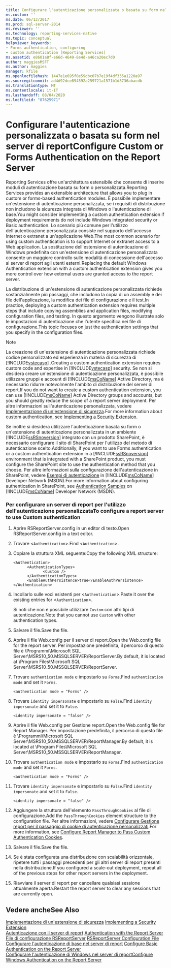 ```yaml
---
title: Configurare l'autenticazione personalizzata o basata su form nel server di report | Microsoft Docs
ms.custom: ''
ms.date: 06/13/2017
ms.prod: sql-server-2014
ms.reviewer: ''
ms.technology: reporting-services-native
ms.topic: conceptual
helpviewer_keywords:
- Forms authentication, configuring
- custom authentication [Reporting Services]
ms.assetid: e8601a8f-e66d-4649-8e4d-a46ca20ec7d0
author: maggiesMSFT
ms.author: maggies
manager: kfile
ms.openlocfilehash: 1447e1e695f0e59dbc07b7e19f4df335a1220a97
ms.sourcegitcommit: ad4d92dce894592a259721a1571b1d8736abacdb
ms.translationtype: MT
ms.contentlocale: it-IT
ms.lasthandoff: 08/04/2020
ms.locfileid: "87625971"
---
```

# <a name="configure-custom-or-forms-authentication-on-the-report-server"></a><span data-ttu-id="899f7-102">Configurare l'autenticazione personalizzata o basata su form nel server di report</span><span class="sxs-lookup"><span data-stu-id="899f7-102">Configure Custom or Forms Authentication on the Report Server</span></span>
  <span data-ttu-id="899f7-103">Reporting Services offre un'architettura estensibile che consente di inserire moduli di autenticazione basata su form o personalizzata.</span><span class="sxs-lookup"><span data-stu-id="899f7-103">Reporting Services provides an extensible architecture that allows you to plug in custom or forms-based authentication modules.</span></span> <span data-ttu-id="899f7-104">È possibile implementare un'estensione di autenticazione personalizzata, se i requisiti di distribuzione non includono la sicurezza integrata di Windows o l'autenticazione di base.</span><span class="sxs-lookup"><span data-stu-id="899f7-104">You might consider implementing a custom authentication extension if deployment requirements do not include Windows integrated security or Basic authentication.</span></span> <span data-ttu-id="899f7-105">Lo scenario più comune per l'utilizzo dell'autenticazione personalizzata consiste nel supporto dell'accesso Internet o extranet a un'applicazione Web.</span><span class="sxs-lookup"><span data-stu-id="899f7-105">The most common scenario for using custom authentication is to support Internet or extranet access to a Web application.</span></span> <span data-ttu-id="899f7-106">La sostituzione dell'estensione di autenticazione di Windows predefinita con un'estensione di autenticazione personalizzata consente un maggiore controllo sulle modalità di concessione dell'accesso al server di report agli utenti esterni.</span><span class="sxs-lookup"><span data-stu-id="899f7-106">Replacing the default Windows Authentication extension with a custom authentication extension gives you more control over how external users are granted access to the report server.</span></span>  
  
 <span data-ttu-id="899f7-107">La distribuzione di un'estensione di autenticazione personalizzata richiede sostanzialmente più passaggi, che includono la copia di un assembly e dei file dell'applicazione, la modifica dei file di configurazione e il test.</span><span class="sxs-lookup"><span data-stu-id="899f7-107">In practice, deploying a custom authentication extension requires multiple steps that include copying assemblies and application files, modifying configuration files, and testing.</span></span> <span data-ttu-id="899f7-108">In questo argomento vengono illustrate solo le impostazioni di autenticazione che l'utente specifica nei file di configurazione.</span><span class="sxs-lookup"><span data-stu-id="899f7-108">This topic focuses on just the authentication settings that you specify in the configuration files.</span></span>  
  
> [!NOTE]  
>  <span data-ttu-id="899f7-109">La creazione di un'estensione di autenticazione personalizzata richiede codice personalizzato ed esperienza in materia di sicurezza di [!INCLUDE[vstecasp](../../includes/vstecasp-md.md)] .</span><span class="sxs-lookup"><span data-stu-id="899f7-109">Creating a custom authentication extension requires custom code and expertise in [!INCLUDE[vstecasp](../../includes/vstecasp-md.md)] security.</span></span> <span data-ttu-id="899f7-110">Se non si desidera creare un'estensione di autenticazione personalizzata, è possibile utilizzare gruppi e account di [!INCLUDE[msCoName](../../includes/msconame-md.md)] Active Directory, ma è necessario ridurre notevolmente l'ambito di distribuzione del server di report.</span><span class="sxs-lookup"><span data-stu-id="899f7-110">If you do not want to create a custom authentication extension, you can use [!INCLUDE[msCoName](../../includes/msconame-md.md)] Active Directory groups and accounts, but you should greatly reduce the scope of a report server deployment.</span></span> <span data-ttu-id="899f7-111">Per altre informazioni sull'autenticazione personalizzata, vedere [Implementazione di un'estensione di sicurezza](../extensions/security-extension/implementing-a-security-extension.md).</span><span class="sxs-lookup"><span data-stu-id="899f7-111">For more information about custom authentication, see [Implementing a Security Extension](../extensions/security-extension/implementing-a-security-extension.md).</span></span>  
  
 <span data-ttu-id="899f7-112">Se inoltre si desidera utilizzare l'autenticazione basata su form o un'estensione di autenticazione personalizzata in un ambiente [!INCLUDE[ssRSnoversion](../../includes/ssrsnoversion-md.md)] integrato con un prodotto SharePoint, è necessario configurare il sito di SharePoint per l'utilizzo del metodo di autenticazione scelto.</span><span class="sxs-lookup"><span data-stu-id="899f7-112">Additionally, if you want to use Forms authentication or a custom authentication extension in a [!INCLUDE[ssRSnoversion](../../includes/ssrsnoversion-md.md)] environment that is integrated with a SharePoint product, you must configure the SharePoint site to use the authentication method that you choose.</span></span> <span data-ttu-id="899f7-113">Per altre informazioni sulla configurazione dell'autenticazione in SharePoint, vedere [Esempi di autenticazione](https://go.microsoft.com/fwlink/?LinkId=115575) in [!INCLUDE[msCoName](../../includes/msconame-md.md)] Developer Network (MSDN).</span><span class="sxs-lookup"><span data-stu-id="899f7-113">For more information about configuring authentication in SharePoint, see [Authentication Samples](https://go.microsoft.com/fwlink/?LinkId=115575) on [!INCLUDE[msCoName](../../includes/msconame-md.md)] Developer Network (MSDN).</span></span>  
  
### <a name="to-configure-a-report-server-to-use-custom-authentication"></a><span data-ttu-id="899f7-114">Per configurare un server di report per l'utilizzo dell'autenticazione personalizzata</span><span class="sxs-lookup"><span data-stu-id="899f7-114">To configure a report server to use Custom authentication</span></span>  
  
1.  <span data-ttu-id="899f7-115">Aprire RSReportServer.config in un editor di testo.</span><span class="sxs-lookup"><span data-stu-id="899f7-115">Open RSReportServer.config in a text editor.</span></span>  
  
2.  <span data-ttu-id="899f7-116">Trovare <`Authentication`>.</span><span class="sxs-lookup"><span data-stu-id="899f7-116">Find <`Authentication`>.</span></span>  
  
3.  <span data-ttu-id="899f7-117">Copiare la struttura XML seguente:</span><span class="sxs-lookup"><span data-stu-id="899f7-117">Copy the following XML structure:</span></span>  
  
    ```  
    <Authentication>  
          <AuthenticationTypes>  
                 <Custom />  
          </AuthenticationTypes>  
          <EnableAuthPersistence>true</EnableAuthPersistence>  
    </Authentication>  
    ```  
  
4.  <span data-ttu-id="899f7-118">Incollarlo sulle voci esistenti per <`Authentication`>.</span><span class="sxs-lookup"><span data-stu-id="899f7-118">Paste it over the existing entries for <`Authentication`>.</span></span>  
  
     <span data-ttu-id="899f7-119">Si noti che non è possibile utilizzare `Custom` con altri tipi di autenticazione.</span><span class="sxs-lookup"><span data-stu-id="899f7-119">Note that you cannot use `Custom` with other authentication types.</span></span>  
  
5.  <span data-ttu-id="899f7-120">Salvare il file.</span><span class="sxs-lookup"><span data-stu-id="899f7-120">Save the file.</span></span>  
  
6.  <span data-ttu-id="899f7-121">Aprire il file Web.config per il server di report.</span><span class="sxs-lookup"><span data-stu-id="899f7-121">Open the Web.config file for the report server.</span></span> <span data-ttu-id="899f7-122">Per impostazione predefinita, il percorso di questo file è \Programmi\Microsoft SQL Server\MSRS10_50.MSSQLSERVER\ReportServer.</span><span class="sxs-lookup"><span data-stu-id="899f7-122">By default, it is located at \Program Files\Microsoft SQL Server\MSRS10_50.MSSQLSERVER\ReportServer.</span></span>  
  
7.  <span data-ttu-id="899f7-123">Trovare `authentication mode` e impostarlo su `Forms`.</span><span class="sxs-lookup"><span data-stu-id="899f7-123">Find `authentication mode` and set it `Forms`.</span></span>  
  
    ```  
    <authentication mode = "Forms" />  
    ```  
  
8.  <span data-ttu-id="899f7-124">Trovare `identity impersonate` e impostarlo su `False`.</span><span class="sxs-lookup"><span data-stu-id="899f7-124">Find `identity impersonate` and set it to `False`.</span></span>  
  
    ```  
    <identity impersonate = "false" />  
    ```  
  
9. <span data-ttu-id="899f7-125">Aprire il file Web.config per Gestione report.</span><span class="sxs-lookup"><span data-stu-id="899f7-125">Open the Web.config file for Report Manager.</span></span> <span data-ttu-id="899f7-126">Per impostazione predefinita, il percorso di questo file è \Programmi\Microsoft SQL Server\MSRS10_50.MSSQLSERVER\ReportManager.</span><span class="sxs-lookup"><span data-stu-id="899f7-126">By default, it is located at \Program Files\Microsoft SQL Server\MSRS10_50.MSSQLSERVER\ReportManager.</span></span>  
  
10. <span data-ttu-id="899f7-127">Trovare `authentication mode` e impostarlo su `Forms`.</span><span class="sxs-lookup"><span data-stu-id="899f7-127">Find `authentication mode` and set it `Forms`.</span></span>  
  
    ```  
    <authentication mode = "Forms" />  
    ```  
  
11. <span data-ttu-id="899f7-128">Trovare `identity impersonate` e impostarlo su `False`.</span><span class="sxs-lookup"><span data-stu-id="899f7-128">Find `identity impersonate` and set it to `False`.</span></span>  
  
    ```  
    <identity impersonate = "false" />  
    ```  
  
12. <span data-ttu-id="899f7-129">Aggiungere la struttura dell'elemento `PassThroughCookies` al file di configurazione.</span><span class="sxs-lookup"><span data-stu-id="899f7-129">Add the `PassThroughCookies` element structure to the configuration file.</span></span> <span data-ttu-id="899f7-130">Per altre informazioni, vedere [Configurare Gestione report per il passaggio di cookie di autenticazione personalizzati](configure-the-web-portal-to-pass-custom-authentication-cookies.md).</span><span class="sxs-lookup"><span data-stu-id="899f7-130">For more information, see [Configure Report Manager to Pass Custom Authentication Cookies](configure-the-web-portal-to-pass-custom-authentication-cookies.md).</span></span>  
  
13. <span data-ttu-id="899f7-131">Salvare il file.</span><span class="sxs-lookup"><span data-stu-id="899f7-131">Save the file.</span></span>  
  
14. <span data-ttu-id="899f7-132">Se è stata configurata una distribuzione con scalabilità orizzontale, ripetere tutti i passaggi precedenti per gli altri server di report presenti nella distribuzione.</span><span class="sxs-lookup"><span data-stu-id="899f7-132">If you configured a scale-out deployment, repeat all of the previous steps for other report servers in the deployment.</span></span>  
  
15. <span data-ttu-id="899f7-133">Riavviare il server di report per cancellare qualsiasi sessione attualmente aperta.</span><span class="sxs-lookup"><span data-stu-id="899f7-133">Restart the report server to clear any sessions that are currently open.</span></span>  
  
## <a name="see-also"></a><span data-ttu-id="899f7-134">Vedere anche</span><span class="sxs-lookup"><span data-stu-id="899f7-134">See Also</span></span>  
 <span data-ttu-id="899f7-135">[Implementazione di un'estensione di sicurezza](../extensions/security-extension/implementing-a-security-extension.md) </span><span class="sxs-lookup"><span data-stu-id="899f7-135">[Implementing a Security Extension](../extensions/security-extension/implementing-a-security-extension.md) </span></span>  
 <span data-ttu-id="899f7-136">[Autenticazione con il server di report](authentication-with-the-report-server.md) </span><span class="sxs-lookup"><span data-stu-id="899f7-136">[Authentication with the Report Server](authentication-with-the-report-server.md) </span></span>  
 <span data-ttu-id="899f7-137">[File di configurazione RSReportServer](../report-server/rsreportserver-config-configuration-file.md) </span><span class="sxs-lookup"><span data-stu-id="899f7-137">[RSReportServer Configuration File](../report-server/rsreportserver-config-configuration-file.md) </span></span>  
 <span data-ttu-id="899f7-138">[Configurare l'autenticazione di base nel server di report](configure-basic-authentication-on-the-report-server.md) </span><span class="sxs-lookup"><span data-stu-id="899f7-138">[Configure Basic Authentication on the Report Server](configure-basic-authentication-on-the-report-server.md) </span></span>  
 [<span data-ttu-id="899f7-139">Configurare l'autenticazione di Windows nel server di report</span><span class="sxs-lookup"><span data-stu-id="899f7-139">Configure Windows Authentication on the Report Server</span></span>](configure-windows-authentication-on-the-report-server.md)  
  
  
